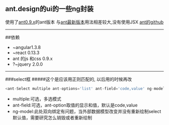 ## ant.design的ui的一些ng封装
使用了[ant0.9.x](http://09x.ant.design/components/)的ant版本
与[ant最新版本](http://ant.design/components/)用法相差较大,没有使用JSX
[ant的github](https://github.com/ant-design/ant-design)

***

##依赖
+ ~angular1.3.8
+ ~react 0.13.3
+ ant 的js 和css 0.9.x
+ ?~jquery 2.0.0

***

###select框
#####这个是应该用正则匹配的, 以后用的时候再改
```js
<ant-Select multiple ant-options='list' ant-field='code,value' ng-model='testselect'></ant-Select>
```
+ multiple:可选，多选模式
+ ant-field:可选，ant-option取值的显示和值，默认是code,value
+ ng-model:此处双向绑定有问题，当外部数据模型改变并没有重新绘制select默认值，需要研究怎么销毁或者重新绘制